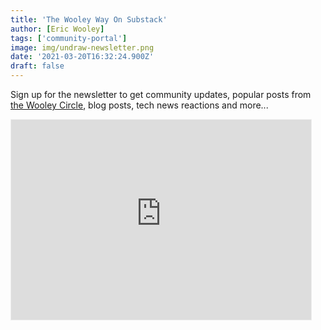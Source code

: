 ```yaml
---
title: 'The Wooley Way On Substack'
author: [Eric Wooley]
tags: ['community-portal']
image: img/undraw-newsletter.png
date: '2021-03-20T16:32:24.900Z'
draft: false
---
```


Sign up for the newsletter to get community updates, popular posts from [the Wooley Circle](circle.thewooleyway.com), blog posts, tech news reactions and more...

<iframe src="https://thewooleyway.substack.com/embed" width="480" height="320" style="border:1px solid #EEE; background:white;" frameborder="0" scrolling="no"></iframe>
